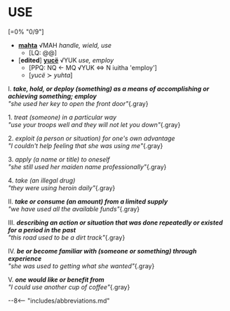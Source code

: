 # USE

[=0% "0/9"]

+ [**mahta**](https://eldamo.org/content/words/word-2062563543.html) √MAH *handle, wield, use*
	+ [LQ: @@]
+ [**edited**] [**yucë**](https://eldamo.org/content/words/word-249825591.html) √YUK *use, employ*
	+ [PPQ: NQ &larr; MQ √YUK &hArr; N iuitha 'employ']
	+ [*yucë* &sc; *yuhta*]

I. ***take, hold, or deploy (something) as a means of accomplishing or achieving something; employ***<br>
*"she used her key to open the front door"*{.gray}

1\. *treat (someone) in a particular way*<br>
*"use your troops well and they will not let you down"*{.gray}

2\. *exploit (a person or situation) for one's own advantage*<br>
*"I couldn't help feeling that she was using me"*{.gray}

3\. *apply (a name or title) to oneself*<br>
*"she still used her maiden name professionally"*{.gray}

4\. *take (an illegal drug)*<br>
*"they were using heroin daily"*{.gray}

II. ***take or consume (an amount) from a limited supply***<br>
*"we have used all the available funds"*{.gray}

III. ***describing an action or situation that was done repeatedly or existed for a period in the past***<br>
*"this road used to be a dirt track"*{.gray}

IV. ***be or become familiar with (someone or something) through experience***<br>
*"she was used to getting what she wanted"*{.gray}

V. ***one would like or benefit from***<br>
*"I could use another cup of coffee"*{.gray}

--8<-- "includes/abbreviations.md"